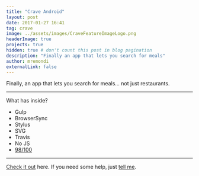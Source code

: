 ```yaml
---
title: "Crave Android"
layout: post
date: 2017-01-27 16:41
tag: crave
image: ../assets/images/CraveFeatureImageLogo.png
headerImage: true
projects: true
hidden: true # don't count this post in blog pagination
description: "Finally an app that lets you search for meals"
author: mremondi
externalLink: false
---
```


Finally, an app that lets you search for meals... not just restaurants.

---

What has inside?

- Gulp
- BrowserSync
- Stylus
- SVG
- Travis
- No JS
- [98/100](https://developers.google.com/speed/pagespeed/insights/?url=http%3A%2F%2Fsergiokopplin.github.io%2Findigo%2F)

---

[Check it out](http://sergiokopplin.github.io/indigo/) here.
If you need some help, just [tell me](http://github.com/sergiokopplin/indigo/issues).
